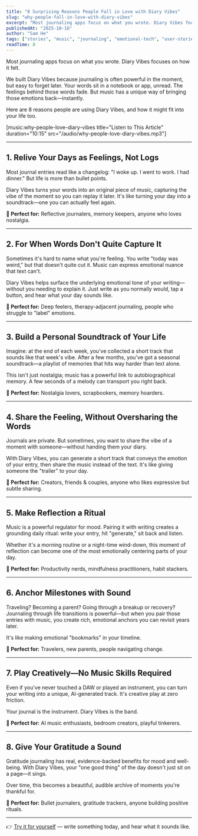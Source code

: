 ```yaml
---
title: "8 Surprising Reasons People Fall in Love with Diary Vibes"
slug: "why-people-fall-in-love-with-diary-vibes"
excerpt: "Most journaling apps focus on what you wrote. Diary Vibes focuses on how it felt. Here are 8 reasons people are using Diary Vibes, and how it might fit into your life too."
publishedAt: "2025-10-16"
author: "Sam He"
tags: ["stories", "music", "journaling", "emotional-tech", "user-stories"]
readTime: 8
---
```


Most journaling apps focus on what you wrote. Diary Vibes focuses on how it felt.

We built Diary Vibes because journaling is often powerful in the moment, but easy to forget later. Your words sit in a notebook or app, unread. The feelings behind those words fade. But music has a unique way of bringing those emotions back—instantly.

Here are 8 reasons people are using Diary Vibes, and how it might fit into your life too.

[music:why-people-love-diary-vibes title="Listen to This Article" duration="10:15" src="/audio/why-people-love-diary-vibes.mp3"]

---

## 1. Relive Your Days as Feelings, Not Logs

Most journal entries read like a changelog: "I woke up. I went to work. I had dinner." But life is more than bullet points.

Diary Vibes turns your words into an original piece of music, capturing the vibe of the moment so you can replay it later. It's like turning your day into a soundtrack—one you can actually feel again.

**🎯 Perfect for:** Reflective journalers, memory keepers, anyone who loves nostalgia.

---

## 2. For When Words Don't Quite Capture It

Sometimes it's hard to name what you're feeling. You write "today was weird," but that doesn't quite cut it. Music can express emotional nuance that text can't.

Diary Vibes helps surface the underlying emotional tone of your writing—without you needing to explain it. Just write as you normally would, tap a button, and hear what your day sounds like.

**🎯 Perfect for:** Deep feelers, therapy-adjacent journaling, people who struggle to "label" emotions.

---

## 3. Build a Personal Soundtrack of Your Life

Imagine: at the end of each week, you've collected a short track that sounds like that week's vibe. After a few months, you've got a seasonal soundtrack—a playlist of memories that hits way harder than text alone.

This isn't just nostalgia; music has a powerful link to autobiographical memory. A few seconds of a melody can transport you right back.

**🎯 Perfect for:** Nostalgia lovers, scrapbookers, memory hoarders.

---

## 4. Share the Feeling, Without Oversharing the Words

Journals are private. But sometimes, you want to share the vibe of a moment with someone—without handing them your diary.

With Diary Vibes, you can generate a short track that conveys the emotion of your entry, then share the music instead of the text. It's like giving someone the "trailer" to your day.

**🎯 Perfect for:** Creators, friends & couples, anyone who likes expressive but subtle sharing.

---

## 5. Make Reflection a Ritual

Music is a powerful regulator for mood. Pairing it with writing creates a grounding daily ritual: write your entry, hit "generate," sit back and listen.

Whether it's a morning routine or a night-time wind-down, this moment of reflection can become one of the most emotionally centering parts of your day.

**🎯 Perfect for:** Productivity nerds, mindfulness practitioners, habit stackers.

---

## 6. Anchor Milestones with Sound

Traveling? Becoming a parent? Going through a breakup or recovery? Journaling through life transitions is powerful—but when you pair those entries with music, you create rich, emotional anchors you can revisit years later.

It's like making emotional "bookmarks" in your timeline.

**🎯 Perfect for:** Travelers, new parents, people navigating change.

---

## 7. Play Creatively—No Music Skills Required

Even if you've never touched a DAW or played an instrument, you can turn your writing into a unique, AI-generated track. It's creative play at zero friction.

Your journal is the instrument. Diary Vibes is the band.

**🎯 Perfect for:** AI music enthusiasts, bedroom creators, playful tinkerers.

---

## 8. Give Your Gratitude a Sound

Gratitude journaling has real, evidence-backed benefits for mood and well-being. With Diary Vibes, your "one good thing" of the day doesn't just sit on a page—it sings.

Over time, this becomes a beautiful, audible archive of moments you're thankful for.

**🎯 Perfect for:** Bullet journalers, gratitude trackers, anyone building positive rituals.

---

👉 [Try it for yourself](https://diaryvibes.com) — write something today, and hear what it sounds like.
